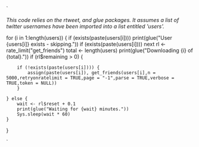 `

*This code relies on the rtweet, and glue packages. It assumes a list of twitter usernames have been imported into a list entitled 'users'.*

for (i in 1:length(users)) {
    if (exists(paste(users[i]))) print(glue("User {users[i]} exists - skipping."))
    if (exists(paste(users[i]))) next
    rl <- rate_limit("get_friends")
    total <- length(users)
    print(glue("Downloading {i} of {total}."))
    if (rl$remaining > 0) {
        
        if (!exists(paste(users[i]))) {
            assign(paste(users[i]), get_friends(users[i],n = 5000,retryonratelimit = TRUE,page = "-1",parse = TRUE,verbose = TRUE,token = NULL))
        }
        
    } else {
        wait <- rl$reset + 0.1
        print(glue("Waiting for {wait} minutes."))
        Sys.sleep(wait * 60)
    }
}

`
